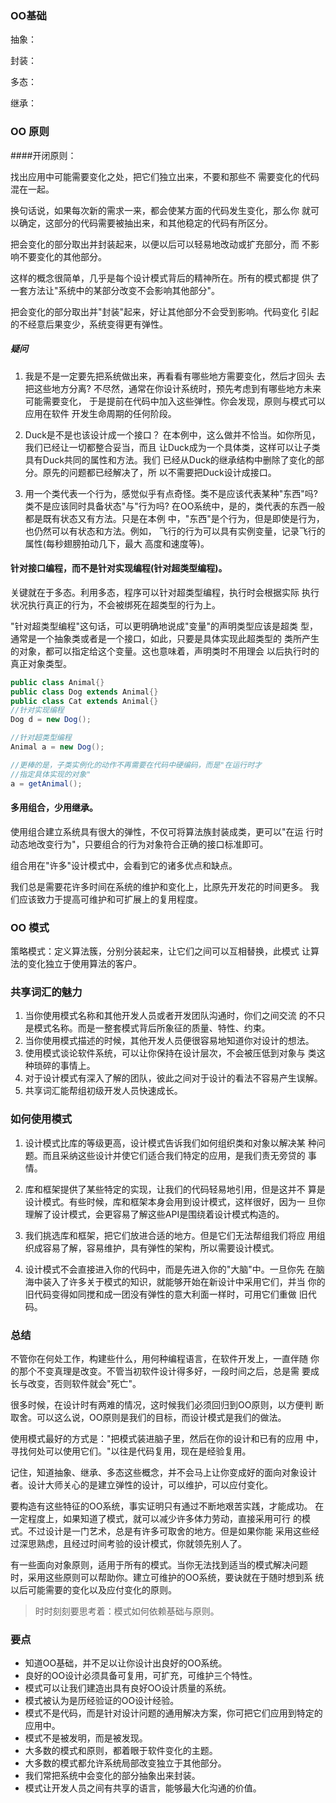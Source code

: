 ### OO基础
抽象：

封装：

多态：

继承：

### OO 原则
####开闭原则：

找出应用中可能需要变化之处，把它们独立出来，不要和那些不
需要变化的代码混在一起。

换句话说，如果每次新的需求一来，都会使某方面的代码发生变化，那么你
就可以确定，这部分的代码需要被抽出来，和其他稳定的代码有所区分。

把会变化的部分取出并封装起来，以便以后可以轻易地改动或扩充部分，而
不影响不要变化的其他部分。

这样的概念很简单，几乎是每个设计模式背后的精神所在。所有的模式都提
供了一套方法让"系统中的某部分改变不会影响其他部分"。

把会变化的部分取出并"封装"起来，好让其他部分不会受到影响。代码变化
引起的不经意后果变少，系统变得更有弹性。

##### 疑问
1. 我是不是一定要先把系统做出来，再看看有哪些地方需要变化，然后才回头
去把这些地方分离?
不尽然，通常在你设计系统时，预先考虑到有哪些地方未来可能需要变化，
于是提前在代码中加入这些弹性。你会发现，原则与模式可以应用在软件
开发生命周期的任何阶段。

2. Duck是不是也该设计成一个接口？
在本例中，这么做并不恰当。如你所见，我们已经让一切都整合妥当，而且
让Duck成为一个具体类，这样可以让子类具有Duck共同的属性和方法。我们
已经从Duck的继承结构中删除了变化的部分。原先的问题都已经解决了，所
以不需要把Duck设计成接口。

3. 用一个类代表一个行为，感觉似乎有点奇怪。类不是应该代表某种"东西"吗?
类不是应该同时具备状态"与"行为吗?
在OO系统中，是的，类代表的东西一般都是既有状态又有方法。只是在本例
中，"东西"是个行为，但是即使是行为，也仍然可以有状态和方法。例如，
飞行的行为可以具有实例变量，记录飞行的属性(每秒翅膀拍动几下，最大
高度和速度等)。

#### 针对接口编程，而不是针对实现编程(针对超类型编程)。

关键就在于多态。利用多态，程序可以针对超类型编程，执行时会根据实际
执行状况执行真正的行为，不会被绑死在超类型的行为上。

"针对超类型编程"这句话，可以更明确地说成"变量"的声明类型应该是超类
型，通常是一个抽象类或者是一个接口，如此，只要是具体实现此超类型的
类所产生的对象，都可以指定给这个变量。这也意味着，声明类时不用理会
以后执行时的真正对象类型。

```java
public class Animal{}
public class Dog extends Animal{}
public class Cat extends Animal{}
//针对实现编程
Dog d = new Dog();

//针对超类型编程
Animal a = new Dog();

//更棒的是，子类实例化的动作不再需要在代码中硬编码，而是"在运行时才
//指定具体实现的对象"
a = getAnimal();
```

#### 多用组合，少用继承。

使用组合建立系统具有很大的弹性，不仅可将算法族封装成类，更可以"在运
行时动态地改变行为"，只要组合的行为对象符合正确的接口标准即可。

组合用在"许多"设计模式中，会看到它的诸多优点和缺点。

我们总是需要花许多时间在系统的维护和变化上，比原先开发花的时间更多。
我们应该致力于提高可维护和可扩展上的复用程度。

### OO 模式
策略模式：定义算法簇，分别分装起来，让它们之间可以互相替换，此模式
让算法的变化独立于使用算法的客户。

### 共享词汇的魅力
1. 当你使用模式名称和其他开发人员或者开发团队沟通时，你们之间交流
的不只是模式名称。而是一整套模式背后所象征的质量、特性、约束。
2. 当你使用模式描述的时候，其他开发人员便很容易地知道你对设计的想法。
3. 使用模式谈论软件系统，可以让你保持在设计层次，不会被压低到对象与
类这种琐碎的事情上。
4. 对于设计模式有深入了解的团队，彼此之间对于设计的看法不容易产生误解。
5. 共享词汇能帮组初级开发人员快速成长。

### 如何使用模式
1. 设计模式比库的等级更高，设计模式告诉我们如何组织类和对象以解决某
种问题。而且采纳这些设计并使它们适合我们特定的应用，是我们责无旁贷的
事情。

2. 库和框架提供了某些特定的实现，让我们的代码轻易地引用，但是这并不
算是设计模式。有些时候，库和框架本身会用到设计模式，这样很好，因为一
旦你理解了设计模式，会更容易了解这些API是围绕着设计模式构造的。

3. 我们挑选库和框架，把它们放进合适的地方。但是它们无法帮组我们将应
用组织成容易了解，容易维护，具有弹性的架构，所以需要设计模式。

4. 设计模式不会直接进入你的代码中，而是先进入你的"大脑"中。一旦你先
在脑海中装入了许多关于模式的知识，就能够开始在新设计中采用它们，并当
你的旧代码变得如同搅和成一团没有弹性的意大利面一样时，可用它们重做
旧代码。

### 总结

不管你在何处工作，构建些什么，用何种编程语言，在软件开发上，一直伴随
你的那个不变真理是改变。不管当初软件设计得多好，一段时间之后，总是需
要成长与改变，否则软件就会"死亡"。

很多时候，在设计时有两难的情况，这时候我们必须回归到OO原则，以方便判
断取舍。可以这么说，OO原则是我们的目标，而设计模式是我们的做法。

使用模式最好的方式是："把模式装进脑子里，然后在你的设计和已有的应用
中，寻找何处可以使用它们。"以往是代码复用，现在是经验复用。

记住，知道抽象、继承、多态这些概念，并不会马上让你变成好的面向对象设计
者。设计大师关心的是建立弹性的设计，可以维护，可以应付变化。

要构造有这些特征的OO系统，事实证明只有通过不断地艰苦实践，才能成功。
在一定程度上，如果知道了模式，就可以减少许多体力劳动，直接采用可行
的模式。不过设计是一门艺术，总是有许多可取舍的地方。但是如果你能
采用这些经过深思熟虑，且经过时间考验的设计模式，你就领先别人了。

有一些面向对象原则，适用于所有的模式。当你无法找到适当的模式解决问题
时，采用这些原则可以帮助你。建立可维护的OO系统，要诀就在于随时想到系
统以后可能需要的变化以及应付变化的原则。

> 时时刻刻要思考着：模式如何依赖基础与原则。

### 要点

* 知道OO基础，并不足以让你设计出良好的OO系统。
* 良好的OO设计必须具备可复用，可扩充，可维护三个特性。
* 模式可以让我们建造出具有良好OO设计质量的系统。
* 模式被认为是历经验证的OO设计经验。
* 模式不是代码，而是针对设计问题的通用解决方案，你可把它们应用到特定的应用中。
* 模式不是被发明，而是被发现。
* 大多数的模式和原则，都着眼于软件变化的主题。
* 大多数的模式都允许系统局部改变独立于其他部分。
* 我们常把系统中会变化的部分抽象出来封装。
* 模式让开发人员之间有共享的语言，能够最大化沟通的价值。
